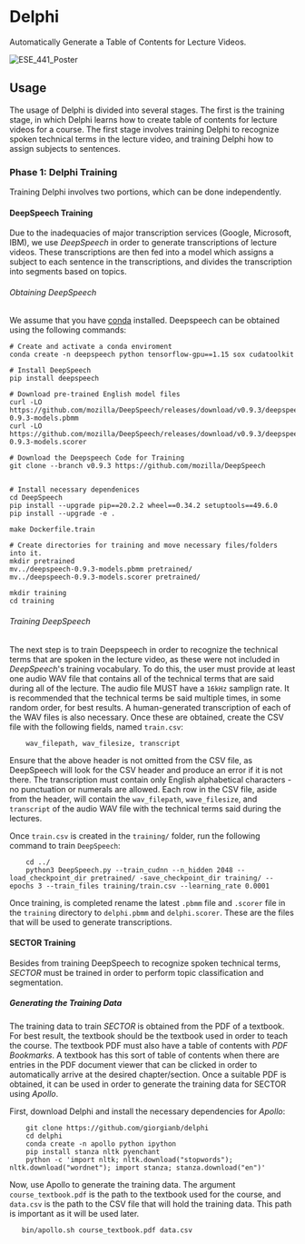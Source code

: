 # Delphi
Automatically Generate a Table of Contents for Lecture Videos.

![ESE_441_Poster](https://user-images.githubusercontent.com/11166439/117481306-cdbdef80-af30-11eb-9cf0-0e38b2e60d88.png)


## Usage
The usage of Delphi is divided into several stages. The first is the training stage, in which Delphi learns how to create table of contents for lecture videos for a course. The first stage involves training Delphi to recognize spoken technical terms in the lecture video, and training Delphi how to assign subjects to sentences.

### Phase 1: Delphi Training
Training Delphi involves two portions, which can be done independently.
#### DeepSpeech Training
Due to the inadequacies of major transcription services (Google, Microsoft, IBM), we use *DeepSpeech* in order to generate transcriptions of lecture videos. These transcriptions are then fed into a model which assigns a subject to each sentence in the transcriptions, and divides the transcription into segments based on topics.

###### Obtaining DeepSpeech
We assume that you have [conda](https://www.anaconda.com/products/individual) installed. Deepspeech can be obtained using the following commands:

    # Create and activate a conda enviroment
    conda create -n deepspeech python tensorflow-gpu==1.15 sox cudatoolkit

    # Install DeepSpeech
    pip install deepspeech

    # Download pre-trained English model files
    curl -LO https://github.com/mozilla/DeepSpeech/releases/download/v0.9.3/deepspeech-0.9.3-models.pbmm
    curl -LO https://github.com/mozilla/DeepSpeech/releases/download/v0.9.3/deepspeech-0.9.3-models.scorer
    
    # Download the Deepspeech Code for Training
    git clone --branch v0.9.3 https://github.com/mozilla/DeepSpeech
    
    
    # Install necessary dependenices
    cd DeepSpeech
    pip install --upgrade pip==20.2.2 wheel==0.34.2 setuptools==49.6.0
    pip install --upgrade -e .
    
    make Dockerfile.train
    
    # Create directories for training and move necessary files/folders into it.
    mkdir pretrained
    mv../deepspeech-0.9.3-models.pbmm pretrained/
    mv../deepspeech-0.9.3-models.scorer pretrained/
    
    mkdir training
    cd training
    
    
###### Training DeepSpeech
The next step is to train Deepspeech in order to recognize the technical terms that are spoken in the lecture video, as these were not included in *DeepSpeech*'s training vocabulary. To do this, the user must provide at least one audio WAV file that contains all of the technical terms that are said during all of the lecture. The audio file MUST have a `16kHz` samplign rate. It is recommended that the technical terms be said multiple times, in some random order, for best results. A human-generated transcription of each of the WAV files is also necessary. Once these are obtained, create the CSV file with the following fields, named `train.csv`:

        wav_filepath, wav_filesize, transcript
 
 Ensure that the above header is not omitted from the CSV file, as DeepSpeech will look for the CSV header and produce an error if it is not there. The transcription must contain only English alphabetical characters - no punctuation or numerals are allowed. Each row in the CSV file, aside from the header, will contain the `wav_filepath`, `wave_filesize`, and `transcript` of the audio WAV file with the technical terms said during the lectures.
 
 Once `train.csv` is created in the `training/` folder, run the following command to train `DeepSpeech`:
 
        cd ../
        python3 DeepSpeech.py --train_cudnn --n_hidden 2048 --load_checkpoint_dir pretrained/ -save_checkpoint_dir training/ --epochs 3 --train_files training/train.csv --learning_rate 0.0001
 
 Once training, is completed rename the latest `.pbmm` file and `.scorer` file in the `training` directory to `delphi.pbmm` and `delphi.scorer`. These are the files that will be used to generate transcriptions.
 
 #### SECTOR Training
Besides from training DeepSpeech to recognize spoken technical terms, *SECTOR* must be trained in order to perform topic classification and segmentation.

##### Generating the Training Data
The training data to train *SECTOR* is obtained from the PDF of a textbook. For best result, the textbook should be the textbook used in order to teach the course. The textbook PDF must also have a table of contents with *PDF Bookmarks*. A textbook has this sort of table of contents when there are entries in the PDF document viewer that can be clicked in order to automatically arrive at the desired chapter/section. Once a suitable PDF is obtained, it can be used in order to generate the training data for SECTOR using *Apollo*.

First, download Delphi and install the necessary dependencies for *Apollo*:

        git clone https://github.com/giorgianb/delphi
        cd delphi
        conda create -n apollo python ipython
        pip install stanza nltk pyenchant
        python -c 'import nltk; nltk.download("stopwords"); nltk.download("wordnet"); import stanza; stanza.download("en")'
        
Now, use Apollo to generate the training data. The argument `course_textbook.pdf` is the path to the textbook used for the course, and `data.csv` is the path to the CSV file that will hold the training data. This path is important as it will be used later.

       bin/apollo.sh course_textbook.pdf data.csv
       



 
